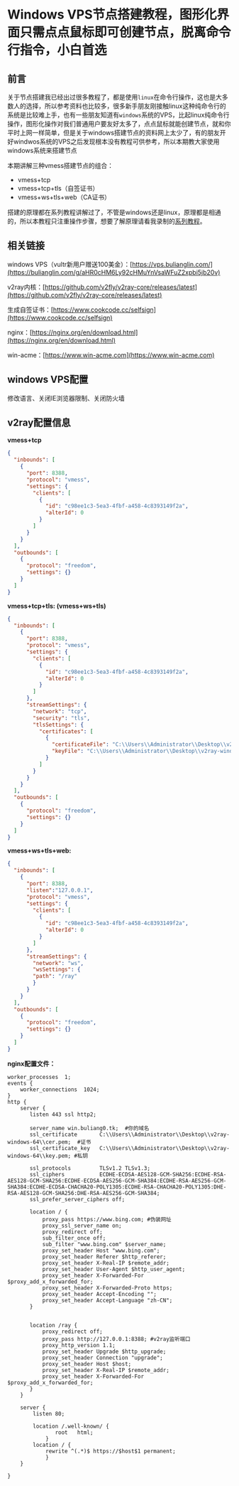 # Windows VPS节点搭建教程，图形化界面只需点点鼠标即可创建节点，脱离命令行指令，小白首选

## 前言

关于节点搭建我已经出过很多教程了，都是使用`linux`在命令行操作，这也是大多数人的选择，所以参考资料也比较多，很多新手朋友刚接触linux这种纯命令行的系统是比较难上手，也有一些朋友知道有`windows`系统的VPS，比起linux纯命令行操作，图形化操作对我们普通用户要友好太多了，点点鼠标就能创建节点，就和你平时上网一样简单，但是关于windows搭建节点的资料网上太少了，有的朋友开好windwos系统的VPS之后发现根本没有教程可供参考，所以本期教大家使用windows系统来搭建节点

本期讲解三种vmess搭建节点的组合：

- vmess+tcp
- vmess+tcp+tls（自签证书）
- vmess+ws+tls+web（CA证书）

搭建的原理都在系列教程讲解过了，不管是windows还是linux，原理都是相通的，所以本教程只注重操作步骤，想要了解原理请看我录制的[系列教程](https://bulianglin.com/g/aHR0cHM6Ly95b3V0dWJlLmNvbS9wbGF5bGlzdD9saXN0PVBMNVRiYnRleFQ4VDNkXzdVWDJhU0Zob01Zay1jbDRrZjQ)。



## 相关链接

windows VPS（vultr新用户赠送100美金）：[https://vps.bulianglin.com/](https://bulianglin.com/g/aHR0cHM6Ly92cHMuYnVsaWFuZ2xpbi5jb20v)

v2ray内核：[https://github.com/v2fly/v2ray-core/releases/latest](https://github.com/v2fly/v2ray-core/releases/latest)

生成自签证书：[https://www.cookcode.cc/selfsign](https://www.cookcode.cc/selfsign)

nginx：[https://nginx.org/en/download.html](https://nginx.org/en/download.html)

win-acme：[https://www.win-acme.com](https://www.win-acme.com)


## windows VPS配置

修改语言、关闭IE浏览器限制、关闭防火墙

## v2ray配置信息

**vmess+tcp**

```json
{
  "inbounds": [
    {
      "port": 8388, 
      "protocol": "vmess",    
      "settings": {
        "clients": [
          {
            "id": "c98ee1c3-5ea3-4fbf-a458-4c8393149f2a",  
            "alterId": 0
          }
        ]
      }
    }
  ],
  "outbounds": [
    {
      "protocol": "freedom",  
      "settings": {}
    }
  ]
}
```

**vmess+tcp+tls: (vmess+ws+tls)**

```json
{
  "inbounds": [
    {
      "port": 8388, 
      "protocol": "vmess",    
      "settings": {
        "clients": [
          {
            "id": "c98ee1c3-5ea3-4fbf-a458-4c8393149f2a",  
            "alterId": 0
          }
        ]
      },
      "streamSettings": {
        "network": "tcp",
        "security": "tls",
        "tlsSettings": {
          "certificates": [
            {
              "certificateFile": "C:\\Users\\Administrator\\Desktop\\v2ray-windows-64\\self-sign.cer", 
              "keyFile": "C:\\Users\\Administrator\\Desktop\\v2ray-windows-64\\private.key"
            }
          ]
        }
      }
    }
  ],
  "outbounds": [
    {
      "protocol": "freedom",
      "settings": {}
    }
  ]
}
```

**vmess+ws+tls+web:**

```json
{
  "inbounds": [
    {
      "port": 8388,
      "listen":"127.0.0.1",
      "protocol": "vmess",
      "settings": {
        "clients": [
          {
            "id": "c98ee1c3-5ea3-4fbf-a458-4c8393149f2a",
            "alterId": 0
          }
        ]
      },
      "streamSettings": {
        "network": "ws",
        "wsSettings": {
        "path": "/ray"
        }
      }
    }
  ],
  "outbounds": [
    {
      "protocol": "freedom",
      "settings": {}
    }
  ]
}
```

**nginx配置文件：**

```nginx
worker_processes  1;
events {
    worker_connections  1024;
}
http {
    server {
       listen 443 ssl http2;

       server_name win.buliang0.tk;  #你的域名
       ssl_certificate       C:\\Users\\Administrator\\Desktop\\v2ray-windows-64\\cer.pem;  #证书
       ssl_certificate_key   C:\\Users\\Administrator\\Desktop\\v2ray-windows-64\\key.pem; #私钥
       
       ssl_protocols         TLSv1.2 TLSv1.3;
       ssl_ciphers           ECDHE-ECDSA-AES128-GCM-SHA256:ECDHE-RSA-AES128-GCM-SHA256:ECDHE-ECDSA-AES256-GCM-SHA384:ECDHE-RSA-AES256-GCM-SHA384:ECDHE-ECDSA-CHACHA20-POLY1305:ECDHE-RSA-CHACHA20-POLY1305:DHE-RSA-AES128-GCM-SHA256:DHE-RSA-AES256-GCM-SHA384;
       ssl_prefer_server_ciphers off;

       location / {
           proxy_pass https://www.bing.com; #伪装网址
           proxy_ssl_server_name on;
           proxy_redirect off;
           sub_filter_once off;
           sub_filter "www.bing.com" $server_name;
           proxy_set_header Host "www.bing.com";
           proxy_set_header Referer $http_referer;
           proxy_set_header X-Real-IP $remote_addr;
           proxy_set_header User-Agent $http_user_agent;
           proxy_set_header X-Forwarded-For $proxy_add_x_forwarded_for;
           proxy_set_header X-Forwarded-Proto https;
           proxy_set_header Accept-Encoding "";
           proxy_set_header Accept-Language "zh-CN";
       }


       location /ray {
           proxy_redirect off;
           proxy_pass http://127.0.0.1:8388; #v2ray监听端口
           proxy_http_version 1.1;
           proxy_set_header Upgrade $http_upgrade;
           proxy_set_header Connection "upgrade";
           proxy_set_header Host $host;
           proxy_set_header X-Real-IP $remote_addr;
           proxy_set_header X-Forwarded-For $proxy_add_x_forwarded_for;
       }
    }

    server {
        listen 80;

        location /.well-known/ {
               root   html;
            }
        location / {
            rewrite ^(.*)$ https://$host$1 permanent;
            }
    }

}
```





